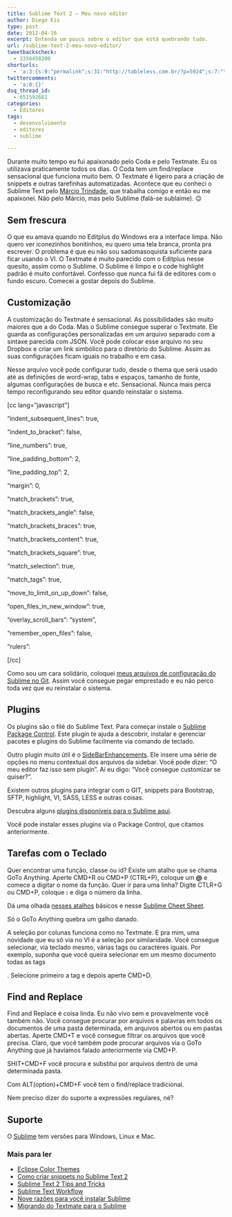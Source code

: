 ```yaml
---
title: Sublime Text 2 – Meu novo editor
author: Diego Eis
type: post
date: 2012-04-16
excerpt: Entenda um pouco sobre o editor que está quebrando tudo.
url: /sublime-text-2-meu-novo-editor/
tweetbackscheck:
  - 1356458200
shorturls:
  - 'a:3:{s:9:"permalink";s:31:"http://tableless.com.br/?p=5924";s:7:"tinyurl";s:26:"http://tinyurl.com/dxjkter";s:4:"isgd";s:19:"http://is.gd/yzgkCt";}'
twittercomments:
  - 'a:0:{}'
dsq_thread_id:
  - 651592681
categories:
  - Editores
tags:
  - desenvolvimento
  - editores
  - sublime

---
```

Durante muito tempo eu fui apaixonado pelo Coda e pelo Textmate. Eu os utilizava praticamente todos os dias. O Coda tem um find/replace sensacional que funciona muito bem. O Textmate é ligeiro para a criação de snippets e outras tarefinhas automatizadas. Acontece que eu conheci o Sublime Text pelo [Márcio Trindade][1], que trabalha comigo e então eu me apaixonei. Não pelo Márcio, mas pelo Sublime (falá-se sublaime). 😉

## Sem frescura

O que eu amava quando no Editplus do Windows era a interface limpa. Não quero ver iconezinhos bonitinhos, eu quero uma tela branca, pronta pra escrever. O problema é que eu não sou sadomasoquista suficiente para ficar usando o VI. O Textmate é muito parecido com o Editplus nesse quesito, assim como o Sublime. O Sublime é limpo e o code highlight padrão é muito confortável. Confesso que nunca fui fã de editores com o fundo escuro. Comecei a gostar depois do Sublime.

## Customização

A customização do Textmate é sensacional. As possibilidades são muito maiores que a do Coda. Mas o Sublime consegue superar o Textmate. Ele guarda as configurações personalizadas em um arquivo separado com a sintaxe parecida com JSON. Você pode colocar esse arquivo no seu Dropbox e criar um link simbólico para o diretório do Sublime. Assim as suas configurações ficam iguais no trabalho e em casa.

Nesse arquivo você pode configurar tudo, desde o thema que será usado até as definições de word-wrap, tabs e espaços, tamanho de fonte, algumas configurações de busca e etc. Sensacional. Nunca mais perca tempo reconfigurando seu editor quando reinstalar o sistema.

[cc lang=&#8221;javascript&#8221;]
	  
&#8220;indent\_subsequent\_lines&#8221;: true,
	  
&#8220;indent\_to\_bracket&#8221;: false,
	  
&#8220;line_numbers&#8221;: true,
	  
&#8220;line\_padding\_bottom&#8221;: 2,
	  
&#8220;line\_padding\_top&#8221;: 2,
	  
&#8220;margin&#8221;: 0,
	  
&#8220;match_brackets&#8221;: true,
	  
&#8220;match\_brackets\_angle&#8221;: false,
	  
&#8220;match\_brackets\_braces&#8221;: true,
	  
&#8220;match\_brackets\_content&#8221;: true,
	  
&#8220;match\_brackets\_square&#8221;: true,
	  
&#8220;match_selection&#8221;: true,
	  
&#8220;match_tags&#8221;: true,
	  
&#8220;move\_to\_limit\_on\_up_down&#8221;: false,
	  
&#8220;open\_files\_in\_new\_window&#8221;: true,
	  
&#8220;overlay\_scroll\_bars&#8221;: &#8220;system&#8221;,
	  
&#8220;remember\_open\_files&#8221;: false,
	  
&#8220;rulers&#8221;:
  
[/cc]

Como sou um cara solidário, coloquei [meus arquivos de configuração do Sublime no Git][2]. Assim você consegue pegar emprestado e eu não perco toda vez que eu reinstalar o sistema.

## Plugins

Os plugins são o filé do Sublime Text. Para começar instale o [Sublime Package Control][3]. Este plugin te ajuda a descobrir, instalar e gerenciar pacotes e plugins do Sublime facilmente via comando de teclado.

Outro plugin muito útil é o [SideBarEnhancements][4]. Ele insere uma série de opções no menu contextual dos arquivos da sidebar. Você pode dizer: &#8220;O meu editor faz isso sem plugin&#8221;. Aí eu digo: &#8220;Você consegue customizar se quiser?&#8221;. 

Existem outros plugins para integrar com o GIT, snippets para Bootstrap, SFTP, highlight, VI, SASS, LESS e outras coisas.

Descubra alguns [plugins disponíveis para o Sublime aqui][5].

Você pode instalar esses plugins via o Package Control, que citamos anteriormente.

## Tarefas com o Teclado

Quer encontrar uma função, classe ou id? Existe um atalho que se chama GoTo Anything. Aperte CMD+R ou CMD+P (CTRL+P), coloque um **@** e comece a digitar o nome da função. Quer ir para uma linha? Digite CTLR+G ou CMD+P, coloque **:** e diga o número da linha. 

Dá uma olhada [nesses atalhos][6] básicos e nesse [Sublime Cheet Sheet][7].

Só o GoTo Anything quebra um galho danado.

A seleção por colunas funciona como no Textmate. E pra mim, uma novidade que eu só via no VI é a seleção por similaridade. Você consegue selecionar, via teclado mesmo, várias tags ou caractéres iguais. Por exemplo, suponha que você queira selecionar em um mesmo documento todas as tags <p>. Selecione primeiro a tag e depois aperte CMD+D. 

## Find and Replace

Find and Replace é coisa linda. Eu não vivo sem e provavelmente você também não. Você consegue procurar por arquivos e palavras em todos os documentos de uma pasta determinada, em arquivos abertos ou em pastas abertas. Aperte CMD+T e você consegue filtrar os arquivos que você precisa. Claro, que você também pode procurar arquivos via o GoTo Anything que já havíamos falado anteriormente via CMD+P.

SHIT+CMD+F você procura e substitui por arquivos dentro de uma determinada pasta.
  
Com ALT(option)+CMD+F você tem o find/replace tradicional.

Nem preciso dizer do suporte a expressões regulares, né?

## Suporte

O [Sublime][8] tem versões para Windows, Linux e Mac.

### Mais para ler

  * [Eclipse Color Themes][9]
  * [Como criar snippets no Sublime Text 2][10]
  * [Sublime Text 2 Tips and Tricks][11]
  * [Sublime Text Workflow][12]
  * [Nove razões para você instalar Sublime][13]
  * [Migrando do Textmate para o Sublime][14]

 [1]: http://marciotrindade.com/
 [2]: https://github.com/tableless/Sublime/
 [3]: http://wbond.net/sublime_packages/package_control/installation
 [4]: https://github.com/titoBouzout/SideBarEnhancements
 [5]: http://wbond.net/sublime_packages/community
 [6]: https://gist.github.com/1596897
 [7]: https://docs.google.com/spreadsheet/ccc?key=0AnLDKkpwS2wCdHVoRGdlZ2h0MVhjLXlVTVJFbVFCWWc&hl=en_GB#gid=0
 [8]: http://www.sublimetext.com/2
 [9]: http://www.eclipsecolorthemes.org/?view=theme&id=66
 [10]: http://tutsmais.com.br/blog/2012/como-criar-snippets-no-sublime-text-2-rapido-pratico-util-e-sexy/
 [11]: http://net.tutsplus.com/tutorials/tools-and-tips/sublime-text-2-tips-and-tricks/
 [12]: http://tarantsov.com/blog/2012/02/sublime-text-workflow-that-beats-coda-and-espresso/
 [13]: http://1p1e1.tumblr.com/post/14262857223/9-reasons-you-must-install-sublime-text-2-code-like-a
 [14]: http://danielfilho.info/blog/migrando-do-textmate-para-o-sublime-text-2/